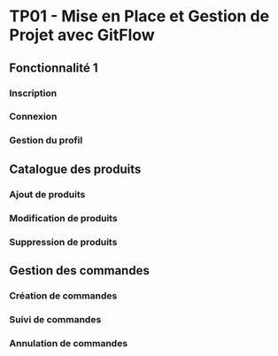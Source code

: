 # TP01 - Mise en Place et Gestion de Projet avec GitFlow

## Fonctionnalité 1

### Inscription

### Connexion

### Gestion du profil

## Catalogue des produits

### Ajout de produits

### Modification de produits

### Suppression de produits

## Gestion des commandes

### Création de commandes

### Suivi de commandes

### Annulation de commandes
